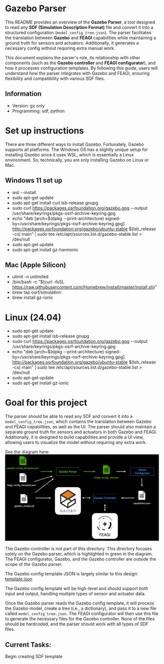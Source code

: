 # Gazebo Parser

This README provides an overview of the **Gazebo Parser**, a tool designed to read any **SDF (Simulation Description Format)** file and convert it into a structured configuration (`model_config_tree.json`). The parser facilitates the translation between **Gazebo** and **FEAGI** capabilities while maintaining a ground truth for sensors and actuators. Additionally, it generates a necessary config without requiring extra manual work.  

This document explains the parser's role, its relationship with other components (such as the **Gazebo controller** and **FEAGI configurator**), and how it processes configuration templates. By following this guide, users will understand how the parser integrates with Gazebo and FEAGI, ensuring flexibility and compatibility with various SDF files.  

## Information
- Version: gz only
- Programming: sdf, python

# Set up instructions  
There are three different ways to install Gazebo. Fortunately, Gazebo supports all platforms. The Windows OS has a slightly unique setup for installing Gazebo since it uses WSL, which is essentially a Linux environment. So, technically, you are only installing Gazebo on Linux or Mac.

## Windows 11 set up
- wsl --install
- sudo apt-get update
- sudo apt-get install curl lsb-release gnupg
- sudo curl https://packages.osrfoundation.org/gazebo.gpg --output /usr/share/keyrings/pkgs-osrf-archive-keyring.gpg
- echo "deb [arch=$(dpkg --print-architecture) signed-by=/usr/share/keyrings/pkgs-osrf-archive-keyring.gpg] http://packages.osrfoundation.org/gazebo/ubuntu-stable $(lsb_release -cs) main" | sudo tee /etc/apt/sources.list.d/gazebo-stable.list > /dev/null
- sudo apt-get update
- sudo apt-get install gz-harmonic

## Mac (Apple Silicon)
- ulimit -n unlimited 
- /bin/bash -c "$(curl -fsSL https://raw.githubusercontent.com/Homebrew/install/master/install.sh)" 
- brew tap osrf/simulation
- brew install gz-ionic

# Linux (24.04)
- sudo apt-get update
- sudo apt-get install lsb-release gnupg
- sudo curl https://packages.osrfoundation.org/gazebo.gpg --output /usr/share/keyrings/pkgs-osrf-archive-keyring.gpg
- echo "deb [arch=$(dpkg --print-architecture) signed-by=/usr/share/keyrings/pkgs-osrf-archive-keyring.gpg] http://packages.osrfoundation.org/gazebo/ubuntu-stable $(lsb_release -cs) main" | sudo tee /etc/apt/sources.list.d/gazebo-stable.list > /dev/null
- sudo apt-get update
- sudo apt-get install gz-ionic

# Goal for this project
The parser should be able to read any SDF and convert it into a `model_config_tree.json`, which contains the translation between Gazebo and FEAGI capabilities, as well as the UI. The parser should also maintain a separate ground truth for sensors and actuators in both Gazebo and FEAGI. Additionally, it is designed to build capabilities and provide a UI view, allowing users to visualize the model without requiring any extra work.  

See the diagram here:  
![diagram.png](_static/diagram.png)  

The Gazebo controller is not part of this directory. This directory focuses solely on the Gazebo parser, which is highlighted in green in the diagram. The FEAGI configurator, Gazebo, and the Gazebo controller are outside the scope of the Gazebo parser.  

The Gazebo config template JSON is largely similar to this design:  
[template.json](../../../embodiments/template/template.json)  

The Gazebo config template will be high-level and should support both input and output, handling multiple types of sensor and actuator data.  

Once the Gazebo parser reads the Gazebo config template, it will process the Gazebo model, create a tree (i.e., a dictionary), and pass it to a new file called `model_config_tree.json`. The FEAGI configurator will then use this file to generate the necessary files for the Gazebo controller. None of the files should be hardcoded, and the parser should work with all types of SDF files.

## Current Tasks:
Begin creating SDF template
